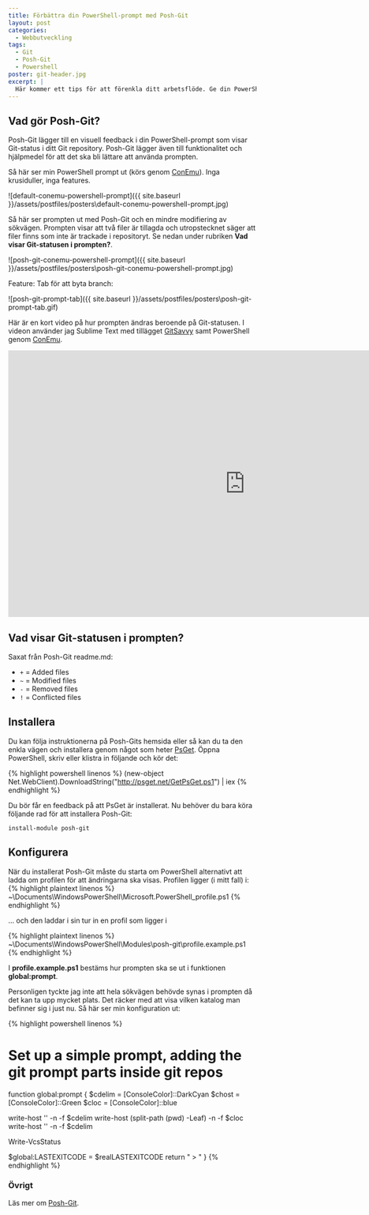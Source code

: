```yaml
---
title: Förbättra din PowerShell-prompt med Posh-Git
layout: post
categories:
  - Webbutveckling
tags:
  - Git
  - Posh-Git
  - Powershell
poster: git-header.jpg
excerpt: |
  Här kommer ett tips för att förenkla ditt arbetsflöde. Ge din PowerShell-prompt superkrafter med Posh-Git. Den ger inte bara en visuell feedback på din Git-status utan ger dig också förslag på Git-kommandon, Branch-namn mm.
---
```

## Vad gör Posh-Git?

Posh-Git lägger till en visuell feedback i din PowerShell-prompt som visar Git-status i ditt Git repository. Posh-Git lägger även till funktionalitet och hjälpmedel för att det ska bli lättare att använda prompten.

<!--more-->

Så här ser min PowerShell prompt ut (körs genom [ConEmu](https://conemu.github.io/)). Inga krusiduller, inga features.

![default-conemu-powershell-prompt]({{ site.baseurl }}/assets/postfiles/posters\default-conemu-powershell-prompt.jpg)

Så här ser prompten ut med Posh-Git och en mindre modifiering av sökvägen. Prompten visar att två filer är tillagda och utropstecknet säger att filer finns som inte är trackade i repositoryt. Se nedan under rubriken __Vad visar Git-statusen i prompten?__.

![posh-git-conemu-powershell-prompt]({{ site.baseurl }}/assets/postfiles/posters\posh-git-conemu-powershell-prompt.jpg)

Feature: Tab för att byta branch:

![posh-git-prompt-tab]({{ site.baseurl }}/assets/postfiles/posters\posh-git-prompt-tab.gif)

Här är en kort video på hur prompten ändras beroende på Git-statusen. I videon använder jag Sublime Text med tillägget [GitSavvy](https://github.com/divmain/GitSavvy) samt PowerShell genom [ConEmu](https://conemu.github.io/).

<iframe width="960" height="540" src="https://www.youtube.com/embed/Sbv-ZjL6TD8?rel=0" frameborder="0" allowfullscreen></iframe>

## Vad visar Git-statusen i prompten?

Saxat från Posh-Git readme.md:

* `+` = Added files
* `~` = Modified files
* `-` = Removed files
* `!` = Conflicted files

## Installera

Du kan följa instruktionerna på Posh-Gits hemsida eller så kan du ta den enkla vägen och installera genom något som heter [PsGet](http://psget.net). Öppna PowerShell, skriv eller klistra in följande och kör det:

{% highlight powershell linenos %}
(new-object Net.WebClient).DownloadString("http://psget.net/GetPsGet.ps1") | iex
{% endhighlight %}

Du bör får en feedback på att PsGet är installerat. Nu behöver du bara köra följande rad för att installera Posh-Git:

```
install-module posh-git
```

## Konfigurera

När du installerat Posh-Git måste du starta om PowerShell alternativt att ladda om profilen för att ändringarna ska visas.
Profilen ligger (i mitt fall) i:
{% highlight plaintext linenos %}
~\Documents\WindowsPowerShell\Microsoft.PowerShell_profile.ps1
{% endhighlight %}

... och den laddar i sin tur in en profil som ligger i

{% highlight plaintext linenos %}
~\Documents\WindowsPowerShell\Modules\posh-git\profile.example.ps1
{% endhighlight %}

I __profile.example.ps1__ bestäms hur prompten ska se ut i funktionen __global:prompt__.

Personligen tyckte jag inte att hela sökvägen behövde synas i prompten då det kan ta upp mycket plats. Det räcker med att visa vilken katalog man befinner sig i just nu.
Så här ser min konfiguration ut:

{% highlight powershell linenos %}
# Set up a simple prompt, adding the git prompt parts inside git repos
function global:prompt {
  $cdelim = [ConsoleColor]::DarkCyan
  $chost = [ConsoleColor]::Green
  $cloc = [ConsoleColor]::blue

  write-host '' -n -f $cdelim
  write-host (split-path (pwd) -Leaf) -n -f $cloc
  write-host '' -n -f $cdelim

  Write-VcsStatus

  $global:LASTEXITCODE = $realLASTEXITCODE
    return " > "
}
{% endhighlight %}

### Övrigt

Läs mer om [Posh-Git](https://github.com/dahlbyk/posh-git).
